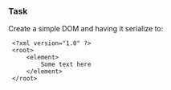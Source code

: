 ### Task
Create a simple DOM and having it serialize to:
```
 <?xml version="1.0" ?>
 <root>
     <element>
         Some text here
     </element>
 </root>
```
